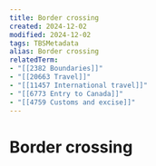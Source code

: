 ```yaml
---
title: Border crossing
created: 2024-12-02
modified: 2024-12-02
tags: TBSMetadata
alias: Border crossing
relatedTerm:
- "[[2382 Boundaries]]"
- "[[20663 Travel]]"
- "[[11457 International travel]]"
- "[[6773 Entry to Canada]]"
- "[[4759 Customs and excise]]"
---
```

# Border crossing
